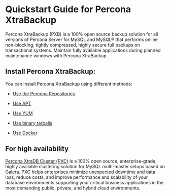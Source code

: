 # Quickstart Guide for Percona XtraBackup

Percona XtraBackup (PXB) is a 100% open source backup solution for all versions of Percona Server for MySQL and MySQL® that performs online non-blocking, tightly compressed, highly secure full backups on transactional systems. Maintain fully available applications during planned maintenance windows with Percona XtraBackup.

## Install Percona XtraBackup:

You can install Percona XtraBackup using different methods:

* [Use the Percona Repositories](installation.md)

* [Use APT](apt-repo.md)

* [Use YUM](yum-repo.md)

* [Use binary tarballs](binary-tarball.md)

* [Use Docker](docker.md)

## For high availability

[Percona XtraDB Cluster (PXC)](https://docs.percona.com/percona-xtradb-cluster/8.0/) is a 100% open source, enterprise-grade, highly available clustering solution for MySQL multi-master setups based on Galera. PXC helps enterprises minimize unexpected downtime and data loss, reduce costs, and improve performance and scalability of your database environments supporting your critical business applications in the most demanding public, private, and hybrid cloud environments. 